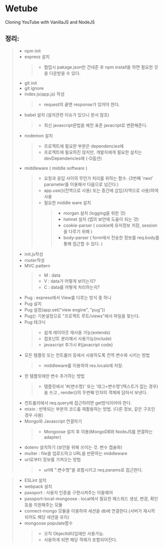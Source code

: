 # Wetube

Cloning YouTube with VanillaJS and NodeJS

## 정리:

>+ npm init
>+ express 설치
>   >+ 협업시 pakage.json만 건네준 후 npm install을 하면 필요한 것을 다운받을 수 있다.
>+ git init
>+ git ignore
>+ index.js(app.js) 작성
>   >+ request의 끝엔 response가 있어야 한다.
>+ babel 설치 (설치관련 이슈가 있으니 문서 참조)
>   >  + 최신 javascript문법을 예전 표준 javacript로 변환해준다.
>+ nodemon 설치
>   >  + 프로젝트에 필요한 부분은 dependencies에 
>   >  + 프로젝트에 필요하진 않지만, 개발자에게 필요한 설치는 devDependencies에
(-D옵션)
>+ middleware ( middle software )
>   >+ 요청과 응답 사이의 무언가 처리를 위하는 함수. (3번째 'next' parameter를 이용해서 다음으로 넘긴다.)
>   >+ app.use()(전역으로 사용) 또는 중간에 삽입(지역으로 사용)하여 사용
>   >+ 필요한 middle ware 설치
>   >   >+ morgan 설치 (logging을 위한 것)
>   >   >+ helmet 설치 (앱의 보안에 도움이 되는 것)
>   >   >+ cookie-parser ( cookie에 유저정보 저장, session을 다루기 위해 )
>   >   >+ body-parser ( form에서 전송한 정보를 req.body를 통해 접근할 수 있다. )
>+ init.js작성
>+ router작성
>+ MVC pattern
>   >   +   M : data
>   >   +   V : data가 어떻게 보이는지?
>   >   +   C : data를 어떻게 처리하는지?
>+ Pug : express에서 View를 다루는 방식 중 하나
>+ Pug 설치
>+ Pug 설정(app.set("view engine", "pug"))
>+ Pug는 기본설정으로 "프로젝트 루트/views"에서 파일을 찾는다.
>+ Pug 테크닉
>   >   + 쉽게 레이아웃 재사용 가능(extends)
>   >   + 컴포넌트 분리해서 사용가능(include)
>   >   + javascript 추가시 #{javacript code}
>+ 모든 템플릿 또는 컨트롤러 등에서 사용하도록 전역 변수화 시키는 방법
>   >   + middleware를 이용하여 res.locals에 저장.
>+ 한 템플릿에만 변수 추가하는 방법
>   >   + 템플릿에서 '#{변수명}' 또는 '태그=변수명'(텍스트가 없는 경우)을 쓰고 , render()의 두번째 인자의 객체에 담아서 보낸다.
>+ 컨트롤러에서 req.query에 접근하려면 get방식이어야 한다.
>+  mixin : 반복되는 부분의 코드를 재활용하는 방법. (다른 정보, 같은 구조인 경우 사용)
>+ Mongo와 Javascript 연결하기
>   >   +   Mongoose 설치 후 이용(MongoDB와 NodeJS를 연결하는 adapter)
>+  dotenv 설치하기 (보안을 위해 쓰이는 것. 변수 캡슐화)
>+ multer : file을 업로드하고 URL을 반환하는 middleware
>+ url로부터 정보를 가져오는 방법
>   >   +   url에 ":변수명"을 포함시키고 req.params로 접근한다.

>+  ESLint 설치
>+  webpack 설치
>+  passport : 사용자 인증을 구현시켜주는 미들웨어
>+  passport-local-mongoose : local에서 필요한 패스워드 생성, 변경, 확인 등을 지원해주는 모듈
>+  connect-mongo 모듈을 이용하여 세션을 db에 연결한다.(서버가 재시작 되어도 해당 새션을 유지)
>+ mongoose populate함수 
>   >   + 오직 ObjectId타입에만 사용가능.
>   >   + 사용하게 되면 해당 객체가 포함되어진다.